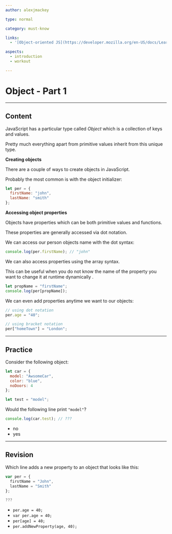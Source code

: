```yaml
---
author: alexjmackey

type: normal

category: must-know

links:
  - '[Object-oriented JS](https://developer.mozilla.org/en-US/docs/Learn/JavaScript/Objects/Object-oriented_JS){website}'

aspects:
  - introduction
  - workout

---
```


# Object - Part 1

---
## Content

JavaScript has a particular type called *Object* which is a collection of keys and values.

Pretty much everything apart from primitive values inherit from this unique type.

**Creating objects**

There are a couple of ways to create objects in JavaScript.

Probably the most common is with the object initializer:

```js
let per = {
  firstName: "john",
  lastName: "smith"
};
```

**Accessing object properties**

Objects have properties which can be both primitive values and functions.

These properties are generally accessed via dot notation.

We can access our person objects name with the dot syntax:

```js
console.log(per.firstName); // "john"
```

We can also access properties using the array syntax.

This can be useful when you do not know the name of the property you want to change it at runtime dynamically .

```js
let propName = "firstName";
console.log(per[propName]);
```

We can even add properties anytime we want to our objects:

```js
// using dot notation
per.age = "40";

// using bracket notation
per["homeTown"] = "London";
```

---
## Practice

Consider the following object:

```js
let car = {
  model: "AwsomeCar",
  color: "blue",
  noDoors: 4
};

let test = "model";
```

Would the following line print `"model"`?

```js
console.log(car.test); // ???
```

* no
* yes

---
## Revision

Which line adds a new property to an object that looks like this:

```js
var per = {
  firstName = "John",
  lastName = "Smith"
};

???
```

* `per.age = 40;`
* `var per.age = 40;`
* `per[age] = 40;`
* `per.addNewProperty(age, 40);`
 
